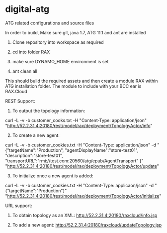 # digital-atg
ATG related configurations and source files

In order to build,
Make sure git, java 1.7, ATG 11.1 and ant are installed

1) Clone repository into workspace as required

2) cd into folder RAX

3) make sure DYNAMO_HOME environment is set 

4) ant clean all

This should build the required assets and then create a module RAX within ATG installation folder. The module to include with your BCC ear is RAX.Cloud

REST Support:

1) To output the topology information: 

curl -L -v -b customer_cooks.txt -H "Content-Type: application/json" "http://52.2.31.4:20180/rest/model/rax/deployment/TopologyActor/info"

2) To create a new agent: 

curl -L -v -b customer_cookies.txt -H "Content-Type: application/json" -d "{"targetName":\"Production\", "agentDisplayName":\"store-test01\", "description":\"store-test01\", "transportURL":\"rmi://test.com:20560/atg/epub/AgentTransport\" }" "http://52.2.31.4:20180/rest/model/rax/deployment/TopologyActor/update"

3) To initialize once a new agent is added:

curl -L -v -b customer_cookies.txt -H "Content-Type: applicaon/json" -d "{"targetName":\"Production\"}" "http://52.2.31.4:20180/rest/model/rax/deployment/TopologyActor/initialize"


URL support:

1) To obtain topology as an XML: 
http://52.2.31.4:20180/raxcloud/info.jsp

2) To add a new agent: 
http://52.2.31.4:20180/raxcloud/updateTopology.jsp

